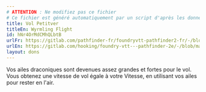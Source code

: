 ```yaml
---
# ATTENTION : Ne modifiez pas ce fichier
# Ce fichier est généré automatiquement par un script d'après les données du module Foundry VTT officiel et de sa traduction
title: Vol Petitver
titleEn: Wyrmling Flight
id: hNr4OrMdCMhQLbtB
urlFr: https://gitlab.com/pathfinder-fr/foundryvtt-pathfinder2-fr/-/blob/master/data/feats/hNr4OrMdCMhQLbtB.htm
urlEn: https://gitlab.com/hooking/foundry-vtt---pathfinder-2e/-/blob/master/packs/data/feats.db/wyrmling-flight.json
layout: dons
---
```

Vos ailes draconiques sont devenues assez grandes et fortes pour le vol. Vous obtenez une vitesse de vol égale à votre Vitesse, en utilisant vos ailes pour rester en l'air.
